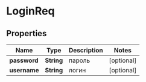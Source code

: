 

# LoginReq

## Properties

Name | Type | Description | Notes
------------ | ------------- | ------------- | -------------
**password** | **String** | пароль |  [optional]
**username** | **String** | логин |  [optional]



